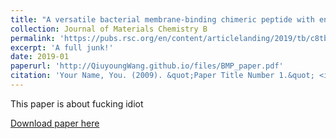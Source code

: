 ```yaml
---
title: "A versatile bacterial membrane-binding chimeric peptide with enhanced photodynamic antimicrobial activity"
collection: Journal of Materials Chemistry B
permalink: 'https://pubs.rsc.org/en/content/articlelanding/2019/tb/c8tb03094d#!divAbstract'
excerpt: 'A full junk!'
date: 2019-01
paperurl: 'http://QiuyoungWang.github.io/files/BMP_paper.pdf'
citation: 'Your Name, You. (2009). &quot;Paper Title Number 1.&quot; <i>Journal 1</i>. 1(1).'
---
```

This paper is about fucking idiot

[Download paper here](http://academicpages.github.io/files/BMP_paper.pdf)

